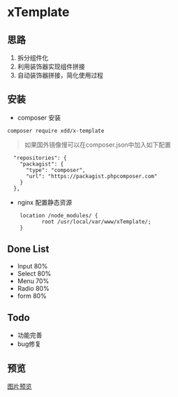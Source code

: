 # xTemplate
## 思路
1. 拆分组件化
2. 利用装饰器实现组件拼接
3. 自动装饰器拼接，简化使用过程
## 安装
* composer 安装
```
composer require xdd/x-template
```
> 如果国外镜像慢可以在composer.json中加入如下配置
```
  "repositories": {
    "packagist": {
      "type": "composer",
      "url": "https://packagist.phpcomposer.com"
    }
  },
```
* nginx 配置静态资源
```
    location /node_modules/ {
           root /usr/local/var/www/xTemplate/;
    }
```
## Done List
* Input 80%
* Select 80%
* Menu 70%
* Radio 80%
* form 80%
## Todo
* 功能完善
* bug修复
## 预览
[图片预览](https://github.com/xiangdong1987/xTemplate/raw/master/img/xTemplate1.png)
